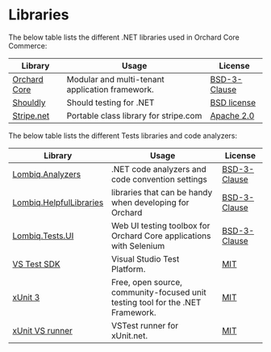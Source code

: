 # Libraries

The below table lists the different .NET libraries used in Orchard Core Commerce:

| Library                                                   | Usage                                           | License                                                                     |
|-----------------------------------------------------------|-------------------------------------------------|-----------------------------------------------------------------------------|
| [Orchard Core](https://github.com/OrchardCMS/OrchardCore) | Modular and multi-tenant application framework. | [BSD-3-Clause](https://github.com/OrchardCMS/OrchardCore/blob/main/LICENSE) |
| [Shouldly](https://github.com/shouldly/shouldly)          | Should testing for .NET                         | [BSD license](https://github.com/shouldly/shouldly/blob/master/LICENSE.txt) |
| [Stripe.net](https://github.com/stripe/stripe-dotnet)     | Portable class library for stripe.com           | [Apache 2.0](https://github.com/shouldly/shouldly/blob/master/LICENSE.txt)  |

The below table lists the different Tests libraries and code analyzers:

| Library                                                                | Usage                                                                          | License                                                                          |
|------------------------------------------------------------------------|--------------------------------------------------------------------------------|----------------------------------------------------------------------------------|
| [Lombiq.Analyzers](https://github.com/Lombiq/.NET-Analyzers)           | .NET code analyzers and code convention settings                               | [BSD-3-Clause](https://github.com/Lombiq/.NET-Analyzers/blob/dev/License.md)     |
| [Lombiq.HelpfulLibraries](https://github.com/Lombiq/Helpful-Libraries) | libraries that can be handy when developing for Orchard                        | [BSD-3-Clause](https://github.com/Lombiq/Helpful-Libraries/blob/dev/License.md)  |
| [Lombiq.Tests.UI](https://github.com/Lombiq/UI-Testing-Toolbox)        | Web UI testing toolbox for Orchard Core applications with Selenium             | [BSD-3-Clause](https://github.com/Lombiq/UI-Testing-Toolbox/blob/dev/License.md) |
| [VS Test SDK](https://github.com/microsoft/vstest/)                    | Visual Studio Test Platform.                                                   | [MIT](https://github.com/microsoft/vstest/blob/master/LICENSE)                   |
| [xUnit 3](https://github.com/xunit/xunit)                              | Free, open source, community-focused unit testing tool for the .NET Framework. | [MIT](https://github.com/xunit/xunit/blob/main/LICENSE)                          |
| [xUnit VS runner](https://github.com/xunit/visualstudio.xunit)         | VSTest runner for xUnit.net.                                                   | [MIT](https://github.com/xunit/visualstudio.xunit/blob/main/License.txt)         |
